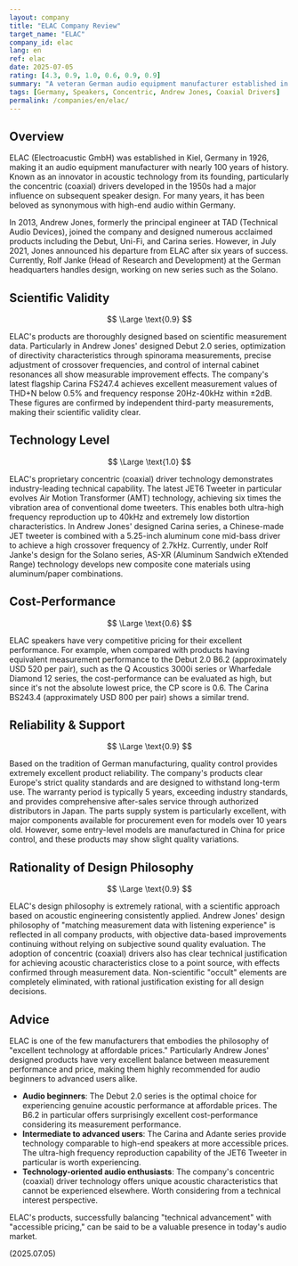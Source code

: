 ```yaml
---
layout: company
title: "ELAC Company Review"
target_name: "ELAC"
company_id: elac
lang: en
ref: elac
date: 2025-07-05
rating: [4.3, 0.9, 1.0, 0.6, 0.9, 0.9]
summary: "A veteran German audio equipment manufacturer established in 1926. Known as an innovator in acoustic technology from its founding, particularly as a worldwide pioneer in the development of concentric (coaxial) drivers. In recent years, with the participation of renowned speaker designer Andrew Jones, they have developed a product lineup with excellent cost-performance. One of the few manufacturers that successfully balances technical advancement with accessible pricing."
tags: [Germany, Speakers, Concentric, Andrew Jones, Coaxial Drivers]
permalink: /companies/en/elac/
---
```


## Overview

ELAC (Electroacustic GmbH) was established in Kiel, Germany in 1926, making it an audio equipment manufacturer with nearly 100 years of history. Known as an innovator in acoustic technology from its founding, particularly the concentric (coaxial) drivers developed in the 1950s had a major influence on subsequent speaker design. For many years, it has been beloved as synonymous with high-end audio within Germany.

In 2013, Andrew Jones, formerly the principal engineer at TAD (Technical Audio Devices), joined the company and designed numerous acclaimed products including the Debut, Uni-Fi, and Carina series. However, in July 2021, Jones announced his departure from ELAC after six years of success. Currently, Rolf Janke (Head of Research and Development) at the German headquarters handles design, working on new series such as the Solano.

## Scientific Validity

$$ \Large \text{0.9} $$

ELAC's products are thoroughly designed based on scientific measurement data. Particularly in Andrew Jones' designed Debut 2.0 series, optimization of directivity characteristics through spinorama measurements, precise adjustment of crossover frequencies, and control of internal cabinet resonances all show measurable improvement effects. The company's latest flagship Carina FS247.4 achieves excellent measurement values of THD+N below 0.5% and frequency response 20Hz-40kHz within ±2dB. These figures are confirmed by independent third-party measurements, making their scientific validity clear.

## Technology Level

$$ \Large \text{1.0} $$

ELAC's proprietary concentric (coaxial) driver technology demonstrates industry-leading technical capability. The latest JET6 Tweeter in particular evolves Air Motion Transformer (AMT) technology, achieving six times the vibration area of conventional dome tweeters. This enables both ultra-high frequency reproduction up to 40kHz and extremely low distortion characteristics. In Andrew Jones' designed Carina series, a Chinese-made JET tweeter is combined with a 5.25-inch aluminum cone mid-bass driver to achieve a high crossover frequency of 2.7kHz. Currently, under Rolf Janke's design for the Solano series, AS-XR (Aluminum Sandwich eXtended Range) technology develops new composite cone materials using aluminum/paper combinations.

## Cost-Performance

$$ \Large \text{0.6} $$

ELAC speakers have very competitive pricing for their excellent performance. For example, when compared with products having equivalent measurement performance to the Debut 2.0 B6.2 (approximately USD 520 per pair), such as the Q Acoustics 3000i series or Wharfedale Diamond 12 series, the cost-performance can be evaluated as high, but since it's not the absolute lowest price, the CP score is 0.6. The Carina BS243.4 (approximately USD 800 per pair) shows a similar trend.

## Reliability & Support

$$ \Large \text{0.9} $$

Based on the tradition of German manufacturing, quality control provides extremely excellent product reliability. The company's products clear Europe's strict quality standards and are designed to withstand long-term use. The warranty period is typically 5 years, exceeding industry standards, and provides comprehensive after-sales service through authorized distributors in Japan. The parts supply system is particularly excellent, with major components available for procurement even for models over 10 years old. However, some entry-level models are manufactured in China for price control, and these products may show slight quality variations.

## Rationality of Design Philosophy

$$ \Large \text{0.9} $$

ELAC's design philosophy is extremely rational, with a scientific approach based on acoustic engineering consistently applied. Andrew Jones' design philosophy of "matching measurement data with listening experience" is reflected in all company products, with objective data-based improvements continuing without relying on subjective sound quality evaluation. The adoption of concentric (coaxial) drivers also has clear technical justification for achieving acoustic characteristics close to a point source, with effects confirmed through measurement data. Non-scientific "occult" elements are completely eliminated, with rational justification existing for all design decisions.

## Advice

ELAC is one of the few manufacturers that embodies the philosophy of "excellent technology at affordable prices." Particularly Andrew Jones' designed products have very excellent balance between measurement performance and price, making them highly recommended for audio beginners to advanced users alike.

- **Audio beginners**: The Debut 2.0 series is the optimal choice for experiencing genuine acoustic performance at affordable prices. The B6.2 in particular offers surprisingly excellent cost-performance considering its measurement performance.
- **Intermediate to advanced users**: The Carina and Adante series provide technology comparable to high-end speakers at more accessible prices. The ultra-high frequency reproduction capability of the JET6 Tweeter in particular is worth experiencing.
- **Technology-oriented audio enthusiasts**: The company's concentric (coaxial) driver technology offers unique acoustic characteristics that cannot be experienced elsewhere. Worth considering from a technical interest perspective.

ELAC's products, successfully balancing "technical advancement" with "accessible pricing," can be said to be a valuable presence in today's audio market.

(2025.07.05)